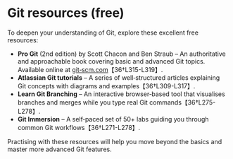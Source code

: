 # Git resources (free)

To deepen your understanding of Git, explore these excellent free
resources:

* **Pro Git** (2nd edition) by Scott Chacon and Ben Straub – An
  authoritative and approachable book covering basic and advanced Git
  topics.  Available online at [git‑scm.com](https://git-scm.com/book)【36†L315-L319】.
* **Atlassian Git tutorials** – A series of well‑structured articles
  explaining Git concepts with diagrams and examples【36†L309-L317】.
* **Learn Git Branching** – An interactive browser‑based tool that
  visualises branches and merges while you type real Git commands【36†L275-L278】.
* **Git Immersion** – A self‑paced set of 50+ labs guiding you
  through common Git workflows【36†L271-L278】.

Practising with these resources will help you move beyond the basics and
master more advanced Git features.